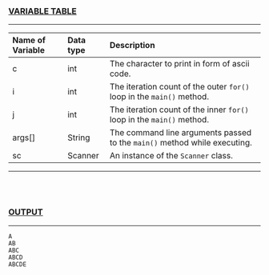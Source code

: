 ### <u>VARIABLE TABLE</u>
---
| Name of Variable | Data type | Description
|:---              |:---       |:---
|c                 |int        |The character to print in form of ascii code.
|i                 |int        |The iteration count of the outer `for()` loop in the `main()` method.
|j                 |int        |The iteration count of the inner `for()` loop in the `main()` method.
|args[]            |String     |The command line arguments passed to the `main()` method while executing.
|sc                |Scanner    |An instance of the `Scanner` class.
---
<br></br>
### <u>OUTPUT</u>
---
```
A
AB
ABC
ABCD
ABCDE
```